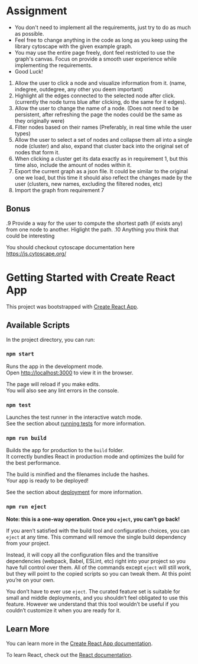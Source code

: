 # Assignment

* You don't need to implement all the requirements, just try to do as much as possible.
* Feel free to change anything in the code as long as you keep using the library cytoscape with the given example graph.
* You may use the entire page freely, dont feel restricted to use the graph's canvas. Focus on provide a smooth user experience while implementing the requirements.
* Good Luck!

1. Allow the user to click a node and visualize information from it. (name, indegree, outdegree, any other you deem important)
2. Highlight all the edges connected to the selected node after click. (currently the node turns blue after clicking, do the same for it edges).
3. Allow the user to change the name of a node. (Does not need to be persistent, after refreshing the page the nodes could be the same as they originally were)
4. Filter nodes based on their names (Preferably, in real time while the user types)
5. Allow the user to select a set of nodes and collapse them all into a single node (cluster) and also, expand that cluster back into the original set of nodes that form it.
6. When clicking a cluster get its data exactly as in requirement 1, but this time also, include the amount of nodes within it.
7. Export the current graph as a json file. It could be similar to the original one we load, but this time it should also reflect the changes made by the user (clusters, new names, excluding the filtered nodes, etc)
8. Import the graph from requirement 7

## Bonus

.9 Provide a way for the user to compute the shortest path (if exists any) from one node to another. Higlight the path.
.10 Anything you think that could be interesting

You should checkout cytoscape documentation here https://js.cytoscape.org/





# Getting Started with Create React App

This project was bootstrapped with [Create React App](https://github.com/facebook/create-react-app).

## Available Scripts

In the project directory, you can run:

### `npm start`

Runs the app in the development mode.\
Open [http://localhost:3000](http://localhost:3000) to view it in the browser.

The page will reload if you make edits.\
You will also see any lint errors in the console.

### `npm test`

Launches the test runner in the interactive watch mode.\
See the section about [running tests](https://facebook.github.io/create-react-app/docs/running-tests) for more information.

### `npm run build`

Builds the app for production to the `build` folder.\
It correctly bundles React in production mode and optimizes the build for the best performance.

The build is minified and the filenames include the hashes.\
Your app is ready to be deployed!

See the section about [deployment](https://facebook.github.io/create-react-app/docs/deployment) for more information.

### `npm run eject`

**Note: this is a one-way operation. Once you `eject`, you can’t go back!**

If you aren’t satisfied with the build tool and configuration choices, you can `eject` at any time. This command will remove the single build dependency from your project.

Instead, it will copy all the configuration files and the transitive dependencies (webpack, Babel, ESLint, etc) right into your project so you have full control over them. All of the commands except `eject` will still work, but they will point to the copied scripts so you can tweak them. At this point you’re on your own.

You don’t have to ever use `eject`. The curated feature set is suitable for small and middle deployments, and you shouldn’t feel obligated to use this feature. However we understand that this tool wouldn’t be useful if you couldn’t customize it when you are ready for it.

## Learn More

You can learn more in the [Create React App documentation](https://facebook.github.io/create-react-app/docs/getting-started).

To learn React, check out the [React documentation](https://reactjs.org/).
